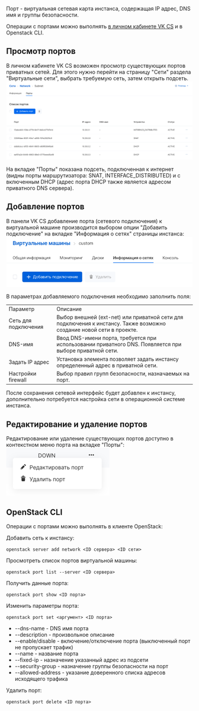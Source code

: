 Порт - виртуальная сетевая карта инстанса, содержащая IP адрес, DNS имя и группы безопасности.

Операции с портами можно выполнять [в личном кабинете VK CS](https://mcs.mail.ru/app/services/infra/shares/) и в Openstack CLI.

## Просмотр портов

В личном кабинете VK CS возможен просмотр существующих портов приватных сетей. Для этого нужно перейти на страницу "Сети" раздела "Виртуальные сети", выбрать требуемую сеть, затем открыть подсеть.![](./assets/1597858600623-snimok-ekrana-2020-08-19-v-20.36.21.png)

На вкладке "Порты" показана подсеть, подключенная к интернет (видны порты маршрутизатора: SNAT, INTERFACE_DISTRIBUTED) и с включенным DHCP (адрес порта DHCP также является адресом приватного DNS сервера).

## Добавление портов

В панели VK CS добавление порта (сетевого подключения) к виртуальной машине производится выбором опции "Добавить подключение" на вкладке "Информация о сетях" страницы инстанса:![](./assets/1597849466961-snimok-ekrana-2020-08-19-v-17.58.26.png)

В параметрах добавляемого подключения необходимо заполнить поля:

<table><tbody><tr><td>Параметр</td><td>Описание</td></tr><tr><td>Сеть для подключения</td><td>Выбор внешней (ext-net) или приватной сети для подключения к инстансу. Также возможно создание новой сети в проекте.</td></tr><tr><td>DNS-имя</td><td>Ввод DNS-имени порта, требуется при использовании приватного DNS. Появляется при выборе приватной сети.</td></tr><tr><td>Задать IP адрес</td><td>Установка элемента позволяет задать инстансу определенный адрес в приватной сети.</td></tr><tr><td>Настройки firewall</td><td>Выбор правил групп безопасности, назначаемых на порт.</td></tr></tbody></table>

После сохранения сетевой интерфейс будет добавлен к инстансу, дополнительно потребуется настройка сети в операционной системе инстанса.

## Редактирование и удаление портов

Редактирование или удаление существующих портов доступно в контекстном меню порта на вкладке "Порты":![](./assets/1597859877291-snimok-ekrana-2020-08-19-v-20.57.25.png)

## OpenStack CLI

Операции с портами можно выполнять в клиенте OpenStack:

Добавить сеть к инстансу:

```
openstack server add network <ID сервера> <ID сети>
```

Просмотреть список портов виртуальной машины:

```
openstack port list --server <ID сервера>
```

Получить данные порта:

```
openstack port show <ID порта>
```

Изменить параметры порта:

```
openstack port set <аргумент> <ID порта>
```

- \--dns-name - DNS имя порта
- \--description - произвольное описание
- \--enable/disable - включение/отключение порта (выключенный порт не пропускает трафик)
- \--name - название порта
- \--fixed-ip - назначение указанный адрес из подсети
- \--security-group - назначение группы безопасности на порт
- \--allowed-address - указание доверенного списка адресов исходящего трафика

Удалить порт:

```
openstack port delete <ID порта>
```
